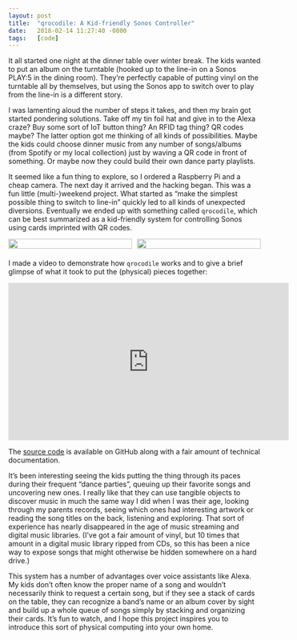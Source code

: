 ```yaml
---
layout: post
title:  "qrocodile: A Kid-friendly Sonos Controller"
date:   2018-02-14 11:27:40 -0800
tags:   [code]
---
```

It all started one night at the dinner table over winter break.
The kids wanted to put an album on the turntable (hooked up to
the line-in on a Sonos PLAY:5 in the dining room).
They’re perfectly capable of putting vinyl on the turntable all
by themselves, but using the Sonos app to switch over to play
from the line-in is a different story.

I was lamenting aloud the number of steps it takes, and then my
brain got started pondering solutions.
Take off my tin foil hat and give in to the Alexa craze?
Buy some sort of IoT button thing?
An RFID tag thing? QR codes maybe?
The latter option got me thinking of all kinds of possibilities.
Maybe the kids could choose dinner music from any number of
songs/albums (from Spotify or my local collection) just by
waving a QR code in front of something.
Or maybe now they could build their own dance party playlists.

It seemed like a fun thing to explore, so I ordered a Raspberry
Pi and a cheap camera.
The next day it arrived and the hacking began.
This was a fun little (multi-)weekend project.
What started as “make the simplest possible thing to switch to
line-in” quickly led to all kinds of unexpected diversions.
Eventually we ended up with something called `qrocodile`,
which can be best summarized as a kid-friendly system for
controlling Sonos using cards imprinted with QR codes.

<div style="display: flex; margin-bottom: 20px;">
  <div style="flex: 50%; padding-right: 1%;">
    <a href="https://flickr.com/photos/chrispcampbell/38677871980/in/album-72157693866089215/">
      <img style="width: 100%" src="https://live.staticflickr.com/4653/38677871980_ce4b8b8c6e_n.jpg"/>
    </a>
  </div>
  <div style="flex: 50%; padding-left: 1%;">
    <a href="https://flickr.com/photos/chrispcampbell/25617161267/in/album-72157693866089215/">
      <img style="width: 100%" src="https://live.staticflickr.com/4651/25617161267_c2621cca3f_n.jpg"/>
    </a>
  </div>
</div>

I made a video to demonstrate how `qrocodile` works and to
give a brief glimpse of what it took to put the (physical)
pieces together:

<div class="video-container">
<iframe class="video-embed" src="https://www.youtube.com/embed/yjEDAvP4rCc?rel=0&amp;showinfo=0" width="560" height="315" frameborder="0" allowfullscreen="allowfullscreen"></iframe>
</div>

The [source code](https://github.com/chrispcampbell/qrocodile)
is available on GitHub along with a fair amount of technical
documentation.

It’s been interesting seeing the kids putting the thing through
its paces during their frequent “dance parties”, queuing up
their favorite songs and uncovering new ones.
I really like that they can use tangible objects to discover
music in much the same way I did when I was their age, looking
through my parents records, seeing which ones had interesting
artwork or reading the song titles on the back, listening and
exploring. 
That sort of experience has nearly disappeared in the age of
music streaming and digital music libraries.
(I’ve got a fair amount of vinyl, but 10 times that amount in
a digital music library ripped from CDs, so this has been a
nice way to expose songs that might otherwise be hidden somewhere
on a hard drive.)

This system has a number of advantages over voice assistants like
Alexa.
My kids don’t often know the proper name of a song and wouldn’t
necessarily think to request a certain song, but if they see a
stack of cards on the table, they can recognize a band’s name
or an album cover by sight and build up a whole queue of songs
simply by stacking and organizing their cards.
It’s fun to watch, and I hope this project inspires you to
introduce this sort of physical computing into your own home.
